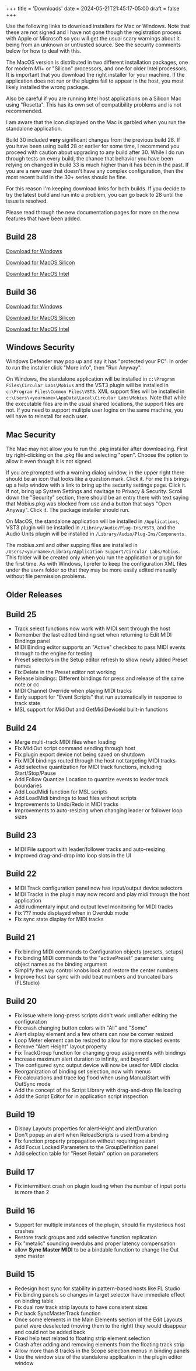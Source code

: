 +++
title = 'Downloads'
date = 2024-05-21T21:45:17-05:00
draft = false
+++

Use the following links to download installers for Mac or Windows.  Note that these are not signed and I have not gone though the registration process with Apple or Microsoft so you will get the usual scary warnings about it being from an unknown or untrusted source.  See the security comments below for how to deal with this.

The MacOS version is distributed in two different installation packages, one for modern M1+ or "Silicon" processors, and one for older Intel processors.  It is important that you download the right installer for your machine.  If the application does not run or the plugins fail to appear in the host, you most likely installed the wrong package.

Also be careful if you are running Intel host applications on a Silicon Mac using "Rosetta".  This has its own set of compatibility problems and is not recommended.

I am aware that the icon displayed on the Mac is garbled when you run the standalone application.

Build 30 included **very** significant changes from the previous build
28.  If you have been using build 28 or earlier for some
time, I recommend you proceed with caution about upgrading to any build
after 30.  While I do run through tests on every build, the chance that behavior
you have been relying on changed in build 33 is much higher than it has been in the past.
If you are a new user that doesn't have any complex configuration, then the most recent build in the 30+ series should be fine.

For this reason I'm keeping download links for both builds.  If you decide to try the latest build
and run into a problem, you can go back to 28 until the issue is resolved.

Please read through the new documentation pages for more on the new features that have been added.

## Build 28

[Download for Windows](https://www.mobiuslooper.com/MobiusSetup-28.exe)

[Download for MacOS Silicon](https://www.mobiuslooper.com/Mobius-28.pkg)

[Download for MacOS Intel](https://www.mobiuslooper.com/MobiusIntel-28.pkg)

## Build 36

[Download for Windows](https://www.mobiuslooper.com/MobiusSetup-36.exe)

[Download for MacOS Silicon](https://www.mobiuslooper.com/Mobius-36.pkg)

[Download for MacOS Intel](https://www.mobiuslooper.com/MobiusIntel-36.pkg)

## Windows Security

Windows Defender may pop up and say it has "protected your PC".  In order to run the installer click "More info", then "Run Anyway".

On Windows, the standalone application will be installed in `c:\Program Files\Circular Labs\Mobius` and the VST3 plugin will be installed
in `c:\Program Files\Common Files\VST3`.   XML support files will be installed in `c:\Users\<yourname>\AppData\Local\Circular Labs\Mobius`.
Note that while the executable files are in the usual shared locations, the support files are not.  If you need to support mulitple user logins on
the same machine, you will have to reinstall for each user.

## Mac Security

The Mac may not allow you to run the .pkg installer after downloading.  First try right-clicking on the .pkg file and selecting "open".  Choose the option to allow it even though it is not signed.

If you are prompted with a warning dialog window, in the upper right there should be an icon that looks like a question mark.  Click it.  For me this brings up a help window with a link to bring up the security settings page.  Click it.  If not, bring up System Settings and navitage to Privacy & Security.  Scroll down the "Security" section, there should be an entry there with text saying that Mobius.pkg was blocked from use and a button that says "Open Anyway".  Click it.  The package installer should run.

On MacOS, the standalone application will be installed in `/Applications`, VST3 plugin will be installed in `/Library/Audio/Plug-Ins/VST3`, and the Audio Units plugin will be installed in `/Library/Audio/Plug-Ins/Components`.

The mobius.xml and other supping files are installed in `/Users/<yourname>/Library/Application Support/Circular Labs/Mobius`.  This folder will be created only when you run the application or plugin for the first time.  As with Windows, I prefer to keep the configuration XML files under the `Users` folder so that they may be more easily edited manually without file permission problems.

## Older Releases

## Build 25
- Track select functions now work with MIDI sent through the host
- Remember the last edited binding set when returning to Edit MIDI Bindings panel
- MIDI Binding editor supports an "Active" checkbox to pass MIDI events through to the engine for testing
- Preset selectors in the Setup editor refresh to show newly added Preset names
- Fix Delete in the Preset editor not working
- Release bindings: Different bindings for press and release of the same note or cc
- MIDI Channel Override when playing MIDI tracks
- Early support for "Event Scripts" that run automatically in response to track state
- MSL support for MidiOut and GetMidiDeviceId built-in functions

## Build 24
- Merge multi-track MIDI files when loading
- Fix MidiOut script command sending through host 
- Fix plugin export device not being saved on shutdown
- Fix MIDI bindings routed through the host not targeting MIDI tracks
- Add selective quantization for MIDI track functions, including Start/Stop/Pause
- Add Follow Quantize Location to quantize events to leader track boundaries
- Add LoadMidi function for MSL scripts
- Add LoadMidi bindings to load files without scripts
- Improvements to Undo/Redo in MIDI tracks
- Improvements to auto-resizing when changing leader or follower loop sizes

## Build 23
- MIDI File support with leader/follower tracks and auto-resizing
- Improved drag-and-drop into loop slots in the UI

## Build 22
- MIDI Track configuration panel now has input/output device selectors
- MIDI Tracks in the plugin may now record and play midi through the host application
- Add rudimentary input and output level monitoring for MIDI tracks
- Fix ??? mode displayed when in Overdub mode
- Fix sync state display for MIDI tracks


## Build 21
- Fix binding MIDI commands to Configuration objects (presets, setups)
- Fix binding MIDI commands to the "activePreset" parameter using object names as the binding argument
- Simplify the way control knobs look and restore the center numbers
- Improve host bar sync with odd beat numbers and truncated bars (FLStudio)

## Build 20
- Fix issue where long-press scripts didn't work until after editing the configuration
- Fix crash changing button colors with "All" and "Some"
- Alert display element and a few others can now be corner resized
- Loop Meter element can be resized to allow for more stacked events
- Remove "Alert Height" layout property
- Fix TrackGroup function for changing group assignments with bindings
- Increase maximum alert duration to infinity, and beyond
- The configured sync output device will now be used for MIDI clocks
- Reorganization of binding set selection, now with menus
- Fix calculations and trace log flood when using ManualStart with OutSync mode
- Add the concept of the Script Library with drag-and-drop file loading
- Add the Script Editor for in application script inspection
  
## Build 19
- Dispay Layouts properties for alertHeight and alertDuration
- Don't popup an alert when ReloadScripts is used from a binding
- Fix function property propagation without requiring restart
- Add Focus Locked Parameters to the GroupDefinition panel
- Add selection table for "Reset Retain" option on parameters

## Build 17
- Fix intermittent crash on plugin loading when the number of input ports is more than 2

## Build 16
- Support for multiple instances of the plugin, should fix mysterious host crashes
- Restore track groups and add selective function replication
- Fix "metalic" sounding overdubs and proper latency compensation
- allow **Sync Master MIDI** to be a bindable function to change the Out sync master

## Build 15

- Redesign host sync for stability in pattern-based hosts like FL Studio
- Fix binding panels so changes in target selector have immediate effect on binding table
- Fix dual row track strip layouts to have consistent sizes
- Put back SyncMasterTrack function
- Once some elements in the Main Elements section of the Edit Layouts panel were deselected (moving them to the right) they would disappear and could not be added back
- Fixed help text related to floating strip element selection
- Crash after adding and removing elements from the floating track strip  
- Allow more than 8 tracks in the Scope selection menus in binding panels
- Use the window size of the standalone application in the plugin editor window

